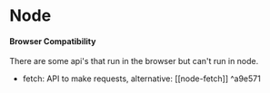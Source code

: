 # Node


#### Browser Compatibility

There are some api's that run in the browser but can't run in node.

- fetch: API to make requests, alternative: [[node-fetch]] ^a9e571

